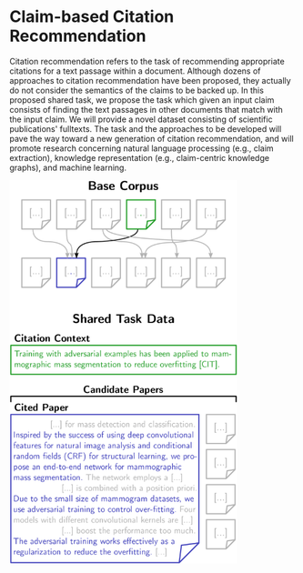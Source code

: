 # Claim-based Citation Recommendation

Citation recommendation refers to the task of recommending appropriate citations for a text passage within a document. Although dozens of approaches to citation recommendation have been proposed, they actually do not consider the semantics of the claims to be backed up. In this proposed shared task, we propose the task which given an input claim consists of finding the text passages in other documents that match with the input claim. We will provide a novel dataset consisting of scientific publications' fulltexts. The task and the approaches to be developed will pave the way toward a new generation of citation recommendation, and will promote research concerning natural language processing (e.g., claim extraction), knowledge representation (e.g., claim-centric knowledge graphs), and machine learning.

<img align="middle" src="data_example.png" alt="data example" width="400"/>
